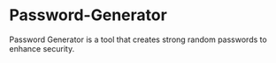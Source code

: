 # Password-Generator
Password Generator is a tool that creates strong random passwords to enhance security.

